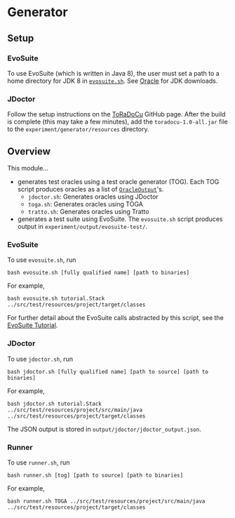 # Generator

## Setup

### EvoSuite

To use EvoSuite (which is written in Java 8), the user must set a path to a home directory for JDK 8 in [`evosuite.sh`](evosuite.sh). See [Oracle](https://www.oracle.com/java/technologies/downloads/#java8-linux) for JDK downloads.

### JDoctor

Follow the setup instructions on the [ToRaDoCu](https://github.com/albertogoffi/toradocu) GitHub page. After the build is complete (this may take a few minutes), add the `toradocu-1.0-all.jar` file to the `experiment/generator/resources` directory.

## Overview

This module...

 * generates test oracles using a test oracle generator (TOG).  Each TOG script produces oracles as a list of [`OracleOutput`](../src/main/java/data/OracleOutput.java)'s.
    - `jdoctor.sh`: Generates oracles using JDoctor
    - `toga.sh`: Generates oracles using TOGA
    - `tratto.sh`: Generates oracles using Tratto
 * generates a test suite using EvoSuite.  The `evosuite.sh` script produces output in `experiment/output/evosuite-test/`.


### EvoSuite

To use `evosuite.sh`, run

```shell
bash evosuite.sh [fully qualified name] [path to binaries]
```

For example,

```shell
bash evosuite.sh tutorial.Stack ../src/test/resources/project/target/classes
```

For further detail about the EvoSuite calls abstracted by this script, see the [EvoSuite Tutorial](https://www.evosuite.org/documentation/tutorial-part-1/).

### JDoctor

To use `jdoctor.sh`, run

```shell
bash jdoctor.sh [fully qualified name] [path to source] [path to binaries]
```

For example,

```shell
bash jdoctor.sh tutorial.Stack ../src/test/resources/project/src/main/java ../src/test/resources/project/target/classes
```

The JSON output is stored in `output/jdoctor/jdoctor_output.json`.

### Runner

To use `runner.sh`, run

```shell
bash runner.sh [tog] [path to source] [path to binaries]
```

For example,

```shell
bash runner.sh TOGA ../src/test/resources/project/src/main/java ../src/test/resources/project/target/classes
```
